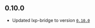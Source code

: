 ## 0.10.0
- Updated lxp-bridge to version [`0.10.0`](https://github.com/celsworth/lxp-bridge/releases/tag/v0.10.0)